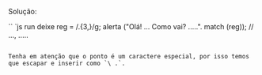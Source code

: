 
Solução:

`` `js run
deixe reg = /\.{3,}/g;
alerta ("Olá! ... Como vai? .....". match (reg)); // ..., .....
```

Tenha em atenção que o ponto é um caractere especial, por isso temos que escapar e inserir como `\ .`.
